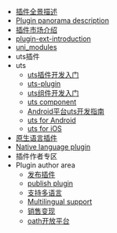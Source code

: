 * [插件全景描述](/plugin/README.md)
* [Plugin panorama description](/plugin/README.md)
* [插件市场介绍](/plugin/plugin-ext-introduction.md)
* [plugin-ext-introduction](/plugin/plugin-ext-introduction.md)
* [uni_modules](/plugin/uni_modules.md)
* uts插件
* uts
  * [uts插件开发入门](/plugin/uts-plugin.md)
  * [uts-plugin](/plugin/uts-plugin.md)
  * [uts组件开发入门](/plugin/uts-component.md)
  * [uts component](/plugin/uts-component.md)
  * [Android平台uts开发指南](/plugin/uts-for-android.md)
  * [uts for Android](/plugin/uts-for-android.md)
  * [uts for iOS](/plugin/uts-for-ios.md)
* [原生语言插件](/plugin/native-plugin.md)
* [Native language plugin](/plugin/native-plugin.md)
* 插件作者专区
* Plugin author area
  * [发布插件](/plugin/publish.md)
  * [publish plugin](/plugin/publish.md)
  * [支持多语言](/plugin/language.md)
  * [Multilingual support](/plugin/language.md)
  * [销售变现](/plugin/sell.md)
  * [oath开放平台](/plugin/oath.md)
